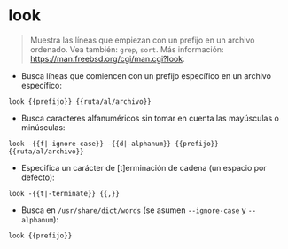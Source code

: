 # look

> Muestra las líneas que empiezan con un prefijo en un archivo ordenado.
> Vea también: `grep`, `sort`.
> Más información: <https://man.freebsd.org/cgi/man.cgi?look>.

- Busca líneas que comiencen con un prefijo específico en un archivo específico:

`look {{prefijo}} {{ruta/al/archivo}}`

- Busca caracteres alfanuméricos sin tomar en cuenta las mayúsculas o minúsculas:

`look -{{f|-ignore-case}} -{{d|-alphanum}} {{prefijo}} {{ruta/al/archivo}}`

- Especifica un carácter de [t]erminación de cadena (un espacio por defecto):

`look -{{t|-terminate}} {{,}}`

- Busca en `/usr/share/dict/words` (se asumen `--ignore-case` y `--alphanum`):

`look {{prefijo}}`
